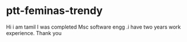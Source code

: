 # ptt-feminas-trendy
Hi i am tamil
         I was completed Msc software engg .i have two years work experience.
           Thank you 

